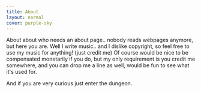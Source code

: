 ```yaml
---
title: About
layout: normal
cover: purple-sky
---
```


<p class="articletext"> About about who needs an about page.. nobody reads webpages anymore, but here you are. Well I write music.. and I dislike copyright, so feel free to use my music for anything! (just credit me) Of course would be nice to be compensated monetarily if you do, but my only requirement is you credit me somewhere, and you can drop me a line as well, would be fun to see what it's used for. </p>

<p class="articletext"> And if you are very curious just <span id="dungeon-link">enter the dungeon</span>. </p>